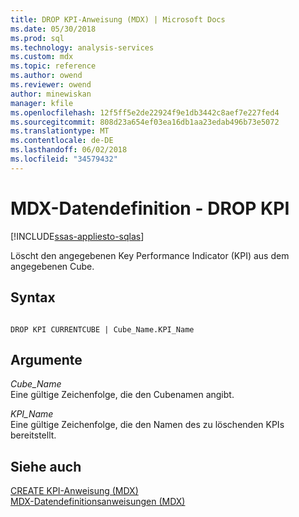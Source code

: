 ```yaml
---
title: DROP KPI-Anweisung (MDX) | Microsoft Docs
ms.date: 05/30/2018
ms.prod: sql
ms.technology: analysis-services
ms.custom: mdx
ms.topic: reference
ms.author: owend
ms.reviewer: owend
author: minewiskan
manager: kfile
ms.openlocfilehash: 12f5ff5e2de22924f9e1db3442c8aef7e227fed4
ms.sourcegitcommit: 808d23a654ef03ea16db1aa23edab496b73e5072
ms.translationtype: MT
ms.contentlocale: de-DE
ms.lasthandoff: 06/02/2018
ms.locfileid: "34579432"
---
```

# <a name="mdx-data-definition---drop-kpi"></a>MDX-Datendefinition - DROP KPI
[!INCLUDE[ssas-appliesto-sqlas](../includes/ssas-appliesto-sqlas.md)]

  Löscht den angegebenen Key Performance Indicator (KPI) aus dem angegebenen Cube.  
  
## <a name="syntax"></a>Syntax  
  
```  
  
DROP KPI CURRENTCUBE | Cube_Name.KPI_Name   
```  
  
## <a name="arguments"></a>Argumente  
 *Cube_Name*  
 Eine gültige Zeichenfolge, die den Cubenamen angibt.  
  
 *KPI_Name*  
 Eine gültige Zeichenfolge, die den Namen des zu löschenden KPIs bereitstellt.  
  
## <a name="see-also"></a>Siehe auch  
 [CREATE KPI-Anweisung &#40;MDX&#41;](../mdx/mdx-data-definition-create-kpi.md)   
 [MDX-Datendefinitionsanweisungen &#40;MDX&#41;](../mdx/mdx-data-definition-statements-mdx.md)  
  
  
